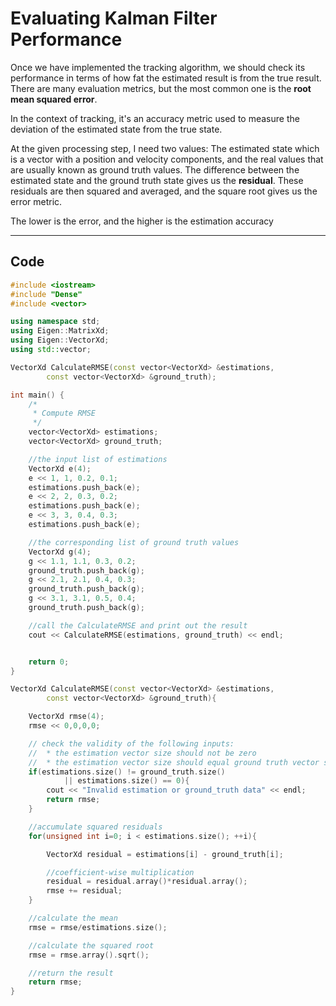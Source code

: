 # Evaluating Kalman Filter Performance

Once we have implemented the tracking algorithm, we should check its performance in terms of how fat the estimated result is from the true result. There are many evaluation metrics, but the most common one is the **root mean squared error**.

In the context of tracking, it's an accuracy metric used to measure the deviation of the estimated state from the true state.

At the given processing step, I need two values: The estimated state which is a vector with a position and velocity components, and the real values that are usually known as ground truth values. The difference between the estimated state and the ground truth state gives us the **residual**. These residuals are then squared and averaged, and the square root gives us the error metric.

The lower is the error, and the higher is the estimation accuracy

***

## Code

```c++
#include <iostream>
#include "Dense"
#include <vector>

using namespace std;
using Eigen::MatrixXd;
using Eigen::VectorXd;
using std::vector;

VectorXd CalculateRMSE(const vector<VectorXd> &estimations,
        const vector<VectorXd> &ground_truth);

int main() {
    /*
     * Compute RMSE
     */
    vector<VectorXd> estimations;
    vector<VectorXd> ground_truth;

    //the input list of estimations
    VectorXd e(4);
    e << 1, 1, 0.2, 0.1;
    estimations.push_back(e);
    e << 2, 2, 0.3, 0.2;
    estimations.push_back(e);
    e << 3, 3, 0.4, 0.3;
    estimations.push_back(e);

    //the corresponding list of ground truth values
    VectorXd g(4);
    g << 1.1, 1.1, 0.3, 0.2;
    ground_truth.push_back(g);
    g << 2.1, 2.1, 0.4, 0.3;
    ground_truth.push_back(g);
    g << 3.1, 3.1, 0.5, 0.4;
    ground_truth.push_back(g);

    //call the CalculateRMSE and print out the result
    cout << CalculateRMSE(estimations, ground_truth) << endl;


    return 0;
}

VectorXd CalculateRMSE(const vector<VectorXd> &estimations,
        const vector<VectorXd> &ground_truth){

    VectorXd rmse(4);
    rmse << 0,0,0,0;

    // check the validity of the following inputs:
    //  * the estimation vector size should not be zero
    //  * the estimation vector size should equal ground truth vector size
    if(estimations.size() != ground_truth.size()
            || estimations.size() == 0){
        cout << "Invalid estimation or ground_truth data" << endl;
        return rmse;
    }

    //accumulate squared residuals
    for(unsigned int i=0; i < estimations.size(); ++i){

        VectorXd residual = estimations[i] - ground_truth[i];

        //coefficient-wise multiplication
        residual = residual.array()*residual.array();
        rmse += residual;
    }

    //calculate the mean
    rmse = rmse/estimations.size();

    //calculate the squared root
    rmse = rmse.array().sqrt();

    //return the result
    return rmse;
}
```
